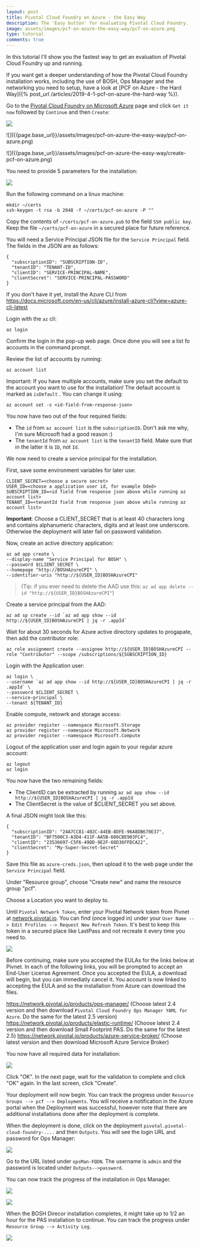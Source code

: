 ```yaml
---
layout: post
title: Pivotal Cloud Foundry on Azure - the Easy Way
description: The 'Easy button' for evaluating Pivotal Cloud Foundry.
image: assets/images/pcf-on-azure-the-easy-way/pcf-on-azure.png
type: tutorial
comments: true
---
```

In this tutorial I'll show you the fastest way to get an evaluation of Pivotal Cloud Foundry up and running.

If you want get a deeper understanding of how the Pivotal Cloud Foundry installation works, including the use of BOSH, Ops Manager and the networking you need to setup, have a look at [PCF on Azure - the Hard Way]({% post_url /articles/2019-4-1-pcf-on-azure-the-hard-way %}).


Go to the [Pivotal Cloud Foundry on Microsoft Azure](https://azuremarketplace.microsoft.com/en-us/marketplace/apps/pivotal.pivotal-cloud-foundry?tab=Overview) page and click `Get it now` followed by `Continue` and then `Create`:

![]({{page.base_url}}/assets/images/pcf-on-azure-the-easy-way/get-it-now.png)
<p></p>
![]({{page.base_url}}/assets/images/pcf-on-azure-the-easy-way/pcf-on-azure.png)
<p></p>
![]({{page.base_url}}/assets/images/pcf-on-azure-the-easy-way/create-pcf-on-azure.png)

You need to provide 5 parameters for the installation:

![]({{page.base_url}}/assets/images/pcf-on-azure-the-easy-way/pcf-on-azure-params.png)

Run the following command on a linux machine:

```
mkdir ~/certs
ssh-keygen -t rsa -b 2048 -f ~/certs/pcf-on-azure -P ""
```
Copy the contents of `~/certs/pcf-on-azure.pub` to the field `SSH public key`. Keep the file `~/certs/pcf-on-azure` in a secured place for future reference.

You will need a Service Principal JSON file for the `Service Principal` field. The fields in the JSON are as follows:

```
{
  "subscriptionID": "SUBSCRIPTION-ID",
  "tenantID": "TENANT-ID",
  "clientID": "SERVICE-PRINCIPAL-NAME",
  "clientSecret": "SERVICE-PRINCIPAL-PASSWORD"
}
```

If you don't have it yet, install the Azure CLI from https://docs.microsoft.com/en-us/cli/azure/install-azure-cli?view=azure-cli-latest

Login with the `az` cli:

```
az login
```

Confirm the login in the pop-up web page. Once done you will see a list fo accounts in the command prompt.

Review the list of accounts by running:

```
az account list
```

Important: If you have multiple accounts, make sure you set the default to the account you want to use for the installation! The default account is marked as `isDefault` . You can change it using:

```
az account set -s <id-field-from-response-json>
```

You now have two out of the four required fields:

* The `id` from `az account list` is the `subscriptionID`. Don't ask me why, I'm sure Microsoft had a good reason :)
* The `tenantId` from `az account list` is the `tenantID` field. Make sure that in the latter it is `ID`, not `Id`.

We now need to create a service principal for the installation.


First, save some environment variables for later use:
```
CLIENT_SECRET=<choose a secure secret>
USER_ID=<choose a application user id, for example Oded>
SUBSCRIPTION_ID=<id field from response json above while running az account list>
TENANT_ID=<tenantId field from response json above while running az account list>
```

**Important**: Choose a CLIENT_SECRET that is at least 40 characters long and contains alphanumeric characters, digits and at least one underscore. Otherwise the deployment will later fail on password validation.

Now, create an active directory application:
```
az ad app create \
--display-name "Service Principal for BOSH" \
--password $CLIENT_SECRET \
--homepage "http://BOSHAzureCPI" \
--identifier-uris "http://${USER_ID}BOSHAzureCPI"
```

> (Tip: if you ever need to delete the AAD use this: `az ad app delete --id "http://${USER_ID}BOSHAzureCPI"`)

Create a service principal from the AAD:

```
az ad sp create --id `az ad app show --id http://${USER_ID}BOSHAzureCPI | jq -r .appId`
```

Wait for about 30 seconds for Azure active directory updates to progapate, then add the contributor role:

```
az role assignment create --assignee http://${USER_ID}BOSHAzureCPI --role "Contributor" --scope /subscriptions/${SUBSCRIPTION_ID}
```

Login with the Application user:

```
az login \
--username `az ad app show --id http://${USER_ID}BOSHAzureCPI | jq -r .appId` \
--password $CLIENT_SECRET \
--service-principal \
--tenant ${TENANT_ID}
```

Enable compute, netowrk and storage access:

```
az provider register --namespace Microsoft.Storage
az provider register --namespace Microsoft.Network
az provider register --namespace Microsoft.Compute
```

Logout of the application user and login again to your regular azure account:

```
az logout
az login
```

You now have the two remaining fields:

* The ClientID can be extracted by running `az ad app show --id http://${USER_ID}BOSHAzureCPI | jq -r .appId`
* The ClientSecret is the value of $CLIENT_SECRET you set above.


A final JSON might look like this:

```
{
  "subscriptionID": "24A7CC81-402C-44EB-8DFE-96A8DB670E37",
  "tenantID": "BF7500C3-A3D4-411F-AA5B-606CBE903FC4",
  "clientID": "23536697-C5F6-49DD-9E2F-68D36FFDCA22",
  "clientSecret": "My-Super-Secret-Secret"
}
```

Save this file as `azure-creds.json`, then upload it to the web page under the `Service Principal` field.

Under "Resource group", choose "Create new" and name the resource group "pcf".

Choose a Location you want to deploy to.

Until `Pivotal Network Token`, enter your Pivotal Network token from Pivnet at [network.pivotal.io](network.pivotal.io). You can find (once logged in) under your `User Name --> Edit Profiles --> Request New Refresh Token`. It's best to keep this token in a secured place like LastPass and not recreate it every time you need to.

![]({{page.base_url}}/assets/images/pcf-on-azure-the-easy-way/pivnet-token.png)

Before continuing, make sure you accepted the EULAs for the links below at Pivnet. In each of the following links, you will be prompted to accept an End-User License Agreement. Once you accepted the EULA, a download will begin, but you can immediatly cancel it. You account is now linked to accepting the EULA and so the installation from Azure can download the files.

https://network.pivotal.io/products/ops-manager/ (Choose 
latest 2.4 version and then download `Pivotal Cloud Foundry Ops Manager YAML for Azure`. Do the same for the latest 2.5 version)
https://network.pivotal.io/products/elastic-runtime/ (Choose latest 2.4 version and then download Small Footprint PAS. Do the same for the latest 2.5)
https://network.pivotal.io/products/azure-service-broker/ (Choose latest version and then download Microsoft Azure Service Broker)

You now have all required data for installation:

![]({{page.base_url}}/assets/images/pcf-on-azure-the-easy-way/final-screen.png)

Click "OK". In the next page, wait for the validation to complete and click "OK" again. In the last screen, click "Create".

Your deployment will now begin. You can track the progress under `Resource Groups --> pcf --> Deployments`. You will receive a notification in the Azure portal when the Deployment was successful, however note that there are additional installations done after the deployment is complete.

When the deployment is done, click on the deployment `pivotal.pivotal-cloud-foundry-....` and then `Outputs`. You will see the login URL and password for Ops Manager:

![]({{page.base_url}}/assets/images/pcf-on-azure-the-easy-way/outputs.png)


Go to the URL listed under `opsMan-FQDN`. The username is `admin` and the password is located under `Outputs-->password`.

You can now track the progress of the installation in Ops Manager.

![]({{page.base_url}}/assets/images/pcf-on-azure-the-easy-way/apply-changes.png)

<p></p>

![]({{page.base_url}}/assets/images/pcf-on-azure-the-easy-way/progress.png)


When the BOSH Direcor installation completes, it might take up to 1/2 an hour for the PAS installation to continue. You can track the progress under `Resource Group --> Activity Log`.

![]({{page.base_url}}/assets/images/pcf-on-azure-the-easy-way/activity-log.png)







